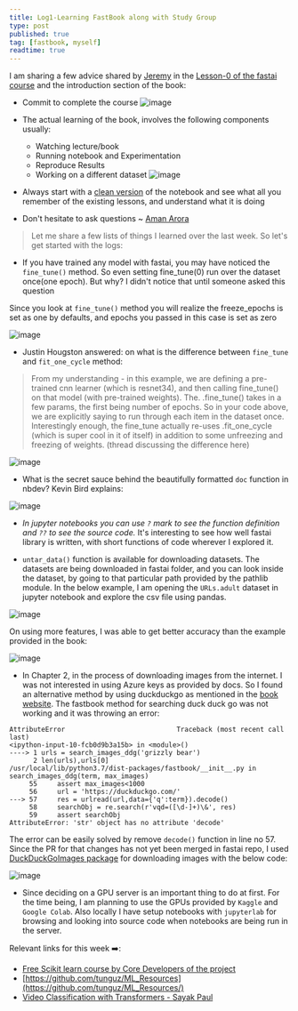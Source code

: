 ```yaml
---
title: Log1-Learning FastBook along with Study Group
type: post
published: true
tag: [fastbook, myself]
readtime: true
---
```


I am sharing a few advice shared by [Jeremy](https://twitter.com/jeremyphoward) in the [Lesson-0 of the fastai course](https://youtu.be/gGxe2mN3kAg) and the introduction section of the book:

- Commit to complete the course
![image](https://user-images.githubusercontent.com/24592806/122153546-db945800-ce80-11eb-8262-90c21f441354.png)

- The actual learning of the book, involves the following components usually:

  * Watching lecture/book
  * Running notebook and Experimentation
  * Reproduce Results
  * Working on a different dataset
![image](https://user-images.githubusercontent.com/24592806/122153598-f1098200-ce80-11eb-9a74-b0c53820ba9f.png)

- Always start with a [clean version](https://github.com/fastai/fastbook/tree/master/clean) of the notebook and see what all you remember of the existing lessons, and understand what 
it is doing

- Don't hesitate to ask questions ~ [Aman Arora](https://twitter.com/amaarora)

> Let me share a few lists of things I learned over the last week.
>  So let's get started with the logs:

- If you have trained any model with fastai, you may have noticed the `fine_tune()` method.  So even setting fine_tune(0) run over the dataset once(one epoch). But why?  I didn't notice that until someone asked this question

Since you look at `fine_tune()` method you will realize the freeze_epochs is set as one by defaults, and epochs you 
passed in this case is set as zero

![image](https://user-images.githubusercontent.com/24592806/122279178-64ed6e00-cf05-11eb-8f8d-5c76647f9112.png)


* Justin Hougston answered: on what is the difference between `fine_tune` and `fit_one_cycle` method:

 > From my understanding - in this example, we are defining a pre-trained cnn learner (which is resnet34), and then calling fine_tune() on that model (with pre-trained weights). The. .fine_tune() takes in a few params, the first being number of epochs. So in your code above, we are explicitly saying to run through each item in the dataset once. Interestingly enough, the fine_tune actually re-uses .fit_one_cycle (which is super cool in it of itself) in addition to some unfreezing and freezing of weights. (thread discussing the difference here)  

![image](https://user-images.githubusercontent.com/24592806/122279338-8fd7c200-cf05-11eb-906e-321f3ad83ced.png)


* What is the secret sauce behind the beautifully formatted `doc` function in nbdev?  Kevin Bird explains:

 ![image](https://user-images.githubusercontent.com/24592806/122275537-6f0d6d80-cf01-11eb-986e-581a20d91592.png)

* *In jupyter notebooks you can use `?` mark to see the function definition and `??` to see the source code.* It's interesting to see how well fastai library is written, with short functions of code wherever I explored it.

* `untar_data()` function is available for downloading datasets. The datasets are being downloaded in fastai folder, and you can look inside the dataset, by going to that particular path provided by the pathlib module. In the below example, I am opening the `URLs.adult` dataset in jupyter notebook and explore the csv file using pandas.

![image](https://user-images.githubusercontent.com/24592806/122274783-94e64280-cf00-11eb-9284-a2e4995d834a.png)

On using more features, I was able to get better accuracy than the example provided in the book:

![image](https://user-images.githubusercontent.com/24592806/122275217-1211b780-cf01-11eb-88f4-029056a152d3.png)


* In Chapter 2, in the process of downloading images from the internet. I was not interested in using Azure keys as provided by docs. So I found an alternative method by using duckduckgo as mentioned in the [book website](https://course.fast.ai/images#DuckDuckGo). The fastbook method for searching duck duck go was not working and it was throwing an error:

```
AttributeError                            Traceback (most recent call last)
<ipython-input-10-fcb0d9b3a15b> in <module>()
----> 1 urls = search_images_ddg('grizzly bear')
      2 len(urls),urls[0]
/usr/local/lib/python3.7/dist-packages/fastbook/__init__.py in search_images_ddg(term, max_images)
     55     assert max_images<1000
     56     url = 'https://duckduckgo.com/'
---> 57     res = urlread(url,data={'q':term}).decode()
     58     searchObj = re.search(r'vqd=([\d-]+)\&', res)
     59     assert searchObj
AttributeError: 'str' object has no attribute 'decode'
```

The error can be easily solved by remove `decode()` function in line no 57. Since the PR for that changes has not yet been merged in fastai repo, I used [DuckDuckGoImages package](https://github.com/deepanprabhu/duckduckgo-images-api) for downloading images with the below code:

![image](https://user-images.githubusercontent.com/24592806/122276492-76814680-cf02-11eb-8563-cedb86caaa3d.png)


* Since deciding on a GPU server is an important thing to do at first. For the time being, I am planning to use the GPUs provided by `Kaggle` and `Google Colab`. Also locally I have setup notebooks with `jupyterlab` for browsing and looking into source code when notebooks are being run in the server.


Relevant links for this week ➡️:

- [Free Scikit learn course by Core Developers of the project](https://www.fun-mooc.fr/en/courses/machine-learning-python-scikit-learn/)
- [https://github.com/tunguz/ML_Resources](https://github.com/tunguz/ML_Resources/)
- [Video Classification with Transformers - Sayak Paul](https://keras.io/examples/vision/video_transformers/)

